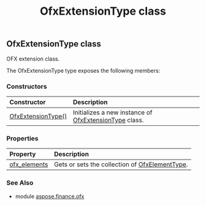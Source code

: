 ﻿---
title: OfxExtensionType class
second_title: Aspose.Finance for Python via .NET API References
description: 
type: docs
weight: 680
url: /python-net/aspose.finance.ofx/ofxextensiontype/
is_root: false
---

## OfxExtensionType class

OFX extension class.



The OfxExtensionType type exposes the following members:

### Constructors
| Constructor | Description |
| :- | :- |
| [OfxExtensionType()](/finance/python-net/aspose.finance.ofx/ofxextensiontype/__init__/#) | Initializes a new instance of [OfxExtensionType](/finance/python-net/aspose.finance.ofx/ofxextensiontype) class. |


### Properties
| Property | Description |
| :- | :- |
| [ofx_elements](/finance/python-net/aspose.finance.ofx/ofxextensiontype/ofx_elements) | Gets or sets the collection of [OfxElementType](/finance/python-net/aspose.finance.ofx/ofxelementtype). |


### See Also

* module [aspose.finance.ofx](../)
